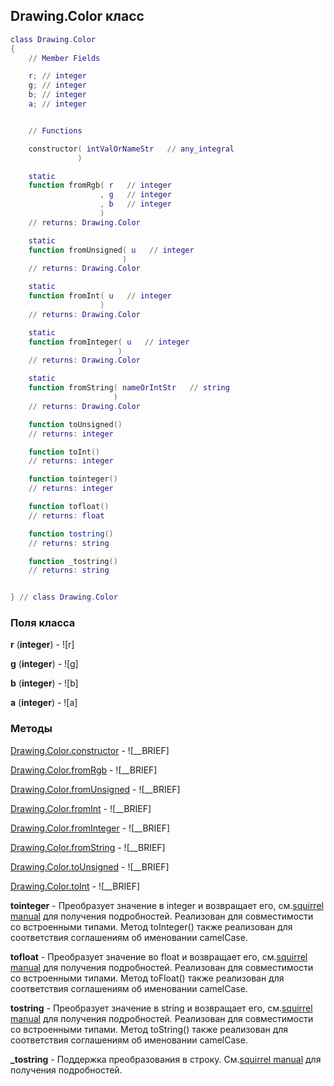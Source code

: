## Drawing.Color класс


```lua
class Drawing.Color
{
    // Member Fields

    r; // integer
    g; // integer
    b; // integer
    a; // integer


    // Functions

    constructor( intValOrNameStr   // any_integral
               )

    static
    function fromRgb( r   // integer
                    , g   // integer
                    , b   // integer
                    )
    // returns: Drawing.Color

    static
    function fromUnsigned( u   // integer
                         )
    // returns: Drawing.Color

    static
    function fromInt( u   // integer
                    )
    // returns: Drawing.Color

    static
    function fromInteger( u   // integer
                        )
    // returns: Drawing.Color

    static
    function fromString( nameOrIntStr   // string
                       )
    // returns: Drawing.Color

    function toUnsigned()
    // returns: integer

    function toInt()
    // returns: integer

    function tointeger()
    // returns: integer

    function tofloat()
    // returns: float

    function tostring()
    // returns: string

    function _tostring()
    // returns: string


} // class Drawing.Color
```



### Поля класса

**r** (**integer**) - ![r]

**g** (**integer**) - ![g]

**b** (**integer**) - ![b]

**a** (**integer**) - ![a]


### Методы


[Drawing.Color.constructor](../Drawing/Color/constructor.md) - ![__BRIEF]


[Drawing.Color.fromRgb](../Drawing/Color/fromRgb.md) - ![__BRIEF]


[Drawing.Color.fromUnsigned](../Drawing/Color/fromUnsigned.md) - ![__BRIEF]


[Drawing.Color.fromInt](../Drawing/Color/fromInt.md) - ![__BRIEF]


[Drawing.Color.fromInteger](../Drawing/Color/fromInteger.md) - ![__BRIEF]


[Drawing.Color.fromString](../Drawing/Color/fromString.md) - ![__BRIEF]


[Drawing.Color.toUnsigned](../Drawing/Color/toUnsigned.md) - ![__BRIEF]


[Drawing.Color.toInt](../Drawing/Color/toInt.md) - ![__BRIEF]


**tointeger** - Преобразует значение в integer и возвращает его, см.[squirrel manual](http://squirrel-lang.org/squirreldoc/reference/language/builtin_functions.html#integer) для получения подробностей. Реализован для совместимости со встроенными типами. Метод toInteger() также реализован для соответствия соглашениям об именовании camelCase.


**tofloat** - Преобразует значение во float и возвращает его, см.[squirrel manual](http://squirrel-lang.org/squirreldoc/reference/language/builtin_functions.html#float) для получения подробностей. Реализован для совместимости со встроенными типами. Метод  toFloat() также реализован для соответствия соглашениям об именовании camelCase.


**tostring** - Преобразует значение в string и возвращает его, см.[squirrel manual](http://squirrel-lang.org/squirreldoc/reference/language/builtin_functions.html#string) для получения подробностей. Реализован для совместимости со встроенными типами. Метод toString() также реализован для соответствия соглашениям об именовании camelCase.


**_tostring** - Поддержка преобразования в строку. См.[squirrel manual](http://squirrel-lang.org/squirreldoc/reference/language/metamethods.html#tostring) для получения подробностей.


